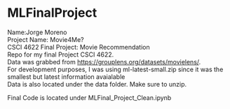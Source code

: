 # MLFinalProject
Name:Jorge Moreno  
Project Name: Movie4Me?  
CSCI 4622 Final Project: Movie Recommendation   
Repo for my final Project CSCI 4622.  
Data was grabbed from https://grouplens.org/datasets/movielens/.   
For development purposes, I was using ml-latest-small.zip since it was the smallest but latest information avaialable  
Data is also located under the data folder. Make sure to unzip.  

Final Code is located under MLFinal_Project_Clean.ipynb
